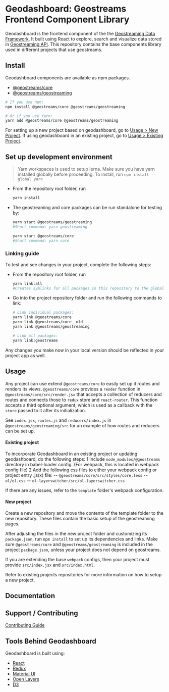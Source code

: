 # Geodashboard: Geostreams Frontend Component Library


Geodashboard is the frontend component of the the [Geostreaming Data Framework](https://geodashboard.ncsa.illinois.edu/). It built using React to explore, search and
visualize data stored in [Geostreaming API](https://github.com/geostreams/geostreams). This repository contains the base components library used in different projects that use geostreams. 


## Install

Geodashboard components are available as npm packages.
- [@geostreams/core](https://www.npmjs.com/package/@geostreams/core)
- [@geostreams/geostreaming](https://www.npmjs.com/package/@geostreams/geostreaming)

```bash
# If you use npm:
npm install @geostreams/core @geostreams/geostreaming

# Or if you use Yarn:
yarn add @geostreams/core @geostreams/geostreaming
```

For setting up a new project based on geodashboard, go to [Usage > New Project](#new-project). If using geodashboard in an existing project, go to [Usage > Existing Project](#existing-project).

## Set up development environment
> Yarn workspaces is used to setup lerna. Make sure you have yarn installed globally before proceeding. To install, run `npm install --global yarn`

- From the repository root folder, run
  ```bash
  yarn install
  ```
- The geostreaming and core packages can be run standalone for testing by:
  ```bash
  yarn start @geostreams/geostreaming 
  #Short command: yarn geostreaming
  
  yarn start @geostreams/core 
  #Short command: yarn core

  ```

### Linking guide
To test and see changes in your project, complete the following steps:
- From the repository root folder, run
  ```bash
  yarn link:all 
  #Creates symlinks for all packages in this repository to the global node_modules folder)
  ```
- Go into the project repository folder and run the following commands to link:
  ```bash
  # Link individual packages:
  yarn link @geostreams/core
  yarn link @geostreams/core__old
  yarn link @geostreams/geostreaming

  # Link all packages:
  yarn link:geostreams
  ```

Any changes you make now in your local version should be reflected in your project app as well.

## Usage

Any project can use extend `@geostreams/core` to easily set up it routes and renders its views. `@geostreams/core` provides a `render`
function in `@geostreams/core/src/render.jsx` that accepts a collection of reducers and routes and connects those to `redux`
store and `react-router`. This function accepts a third optional argument, which is used as a callback with the `store`
passed to it after its initialization.

See `index.jsx`, `routes.js` and `reducers/index.js` in `@geostreams/geostreaming/src` for an example of how routes and reducers can be set up.

#### Existing project

To incorporate Geodashboard in an existing project or updating geodashboard, do the following steps:
1 Include `node_modules/@geostreams` directory in babel-loader config. (For webpack, this is located in webpack config file)
2 Add the following css files to either your webpack config or project entry .js(x) file:
    -- `@geostreams/core/src/styles/core.less`
    -- `ol/ol.css`
    -- `ol-layerswitcher/src/ol-layerswitcher.css`
    
If there are any issues, refer to the `template` folder's webpack configuration. 

#### New project

Create a new repository and move the contents of the template folder to the new repository. These files contain the basic setup of the geostreaming pages. 

After adjusting the files in the new project folder and customizing its `package.json`, run `npm install` to set up its dependencies and links. Make sure `@geostreams/core` and `@geostreams/geostreaming` is included in the project `package.json`, unless your project does not depend on geostreams.

If you are extending the base `webpack` configs, then your project must provide `src/index.jsx` and `src/index.html`.

Refer to existing projects repositories for more information on how to setup a new project.


## Documentation


## Support / Contributing

[Contributing Guide]

## Tools Behind Geodashboard

Geodashboard is built using:

- [React](https://reactjs.org/)
- [Redux](https://redux.js.org/)
- [Material UI](https://material-ui.com/)
- [Open Layers](https://openlayers.org)
- [D3](https://d3js.org/)


[Contributing Guide]: CONTRIBUTING.md
